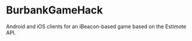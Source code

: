 BurbankGameHack
===============

Android and iOS clients for an iBeacon-based game based on the Estimote API.
